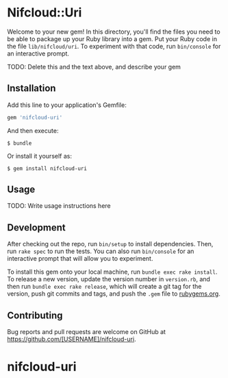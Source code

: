 # Nifcloud::Uri

Welcome to your new gem! In this directory, you'll find the files you need to be able to package up your Ruby library into a gem. Put your Ruby code in the file `lib/nifcloud/uri`. To experiment with that code, run `bin/console` for an interactive prompt.

TODO: Delete this and the text above, and describe your gem

## Installation

Add this line to your application's Gemfile:

```ruby
gem 'nifcloud-uri'
```

And then execute:

    $ bundle

Or install it yourself as:

    $ gem install nifcloud-uri

## Usage

TODO: Write usage instructions here

## Development

After checking out the repo, run `bin/setup` to install dependencies. Then, run `rake spec` to run the tests. You can also run `bin/console` for an interactive prompt that will allow you to experiment.

To install this gem onto your local machine, run `bundle exec rake install`. To release a new version, update the version number in `version.rb`, and then run `bundle exec rake release`, which will create a git tag for the version, push git commits and tags, and push the `.gem` file to [rubygems.org](https://rubygems.org).

## Contributing

Bug reports and pull requests are welcome on GitHub at https://github.com/[USERNAME]/nifcloud-uri.
# nifcloud-uri
